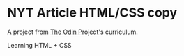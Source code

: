 # NYT Article HTML/CSS copy

A project from [The Odin Project's](https://www.theodinproject.com/courses/html5-and-css3/lessons/positioning-and-floating-elements?ref=lnav) curriculum.

Learning HTML + CSS